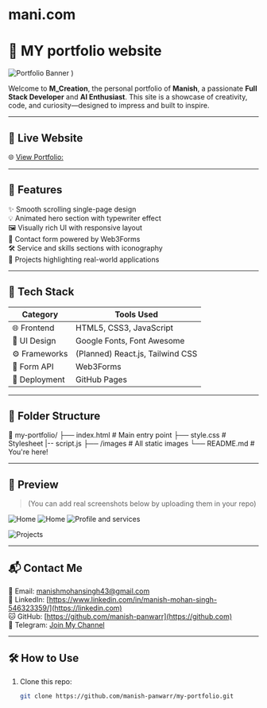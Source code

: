 # mani.com
# 🚀 MY portfolio website

![Portfolio Banner](https://github.com/user-attachments/assets/f61c1a03-3497-4b0f-8fe1-92d72f5242ca)
) <!-- Optional: Replace with actual banner -->

Welcome to **M_Creation**, the personal portfolio of **Manish**, a passionate **Full Stack Developer** and **AI Enthusiast**. This site is a showcase of creativity, code, and curiosity—designed to impress and built to inspire.

---

## 🔗 Live Website

🌐 [View Portfolio:](https://manish-panwarr.github.io/my-portfolio/)

---

## 📌 Features

✨ Smooth scrolling single-page design  
💡 Animated hero section with typewriter effect  
🖼️ Visually rich UI with responsive layout  
💬 Contact form powered by Web3Forms  
🛠️ Service and skills sections with iconography  
🧠 Projects highlighting real-world applications  

---

## 🧰 Tech Stack

| Category        | Tools Used                                 |
|---------------- |--------------------------------------------|
| 🌐 Frontend    | HTML5, CSS3, JavaScript                    |
| 🎨 UI Design   | Google Fonts, Font Awesome                 |
| ⚙️ Frameworks  | (Planned) React.js, Tailwind CSS           |
| 💬 Form API    | Web3Forms                                  |
| 🚀 Deployment  | GitHub Pages                               |

---

## 📂 Folder Structure
📁 my-portfolio/
├── index.html # Main entry point
├── style.css # Stylesheet
|-- script.js
├── /images # All static images
└── README.md # You're here!


---

## 📸 Preview

> (You can add real screenshots below by uploading them in your repo)

![Home](https://github.com/user-attachments/assets/83e2a89b-2526-4288-9644-faa760a6b42f)
![Home](https://github.com/user-attachments/assets/ed9a99a1-6814-43ca-ab31-d09a20822339)
![Profile and services](https://github.com/user-attachments/assets/0e10c63d-747c-4fe5-8f0a-4fbdf17fb39d)

![Projects](https://your-image-url.com/projects-preview.png)

---

## 📬 Contact Me

📧 Email: [manishmohansingh43@gmail.com](mailto:manishmohansingh43@gmail.com)  
🔗 LinkedIn: [https://www.linkedin.com/in/manish-mohan-singh-546323359/](https://linkedin.com)  
🐱 GitHub: [https://github.com/manish-panwarr](https://github.com)  
📣 Telegram: [Join My Channel](https://telegram.org)

---

## 🛠️ How to Use

1. Clone this repo:
   ```bash
   git clone https://github.com/manish-panwarr/my-portfolio.git
